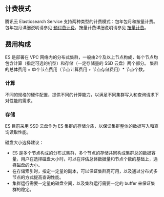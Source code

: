 ## 计费模式
腾讯云 Elasticsearch Service 支持两种类型的计费模式：包年包月和按量计费。
包年包月详细说明请参见 [预付费计费](https://cloud.tencent.com/document/product/555/9618)，按量计费详细说明请参见 [按量计费](https://cloud.tencent.com/document/product/555/9617)。

## 费用构成
ES 是部署在 VPC 网络内的分布式集群，一般由2个及以上节点构成，每个节点均包含计算（指定可选的机型）和存储（一定存储量的 SSD 云盘）两个部分。
集群的总体费用 = 单个节点费用（节点计算费用 + 节点存储费用）* 节点个数。

### 计算
不同的规格的硬件配置，提供不同的计算能力，以满足不同集群写入和查询请求下对性能的需求。

### 存储
ES 目前采用 SSD 云盘作为 ES 集群的存储介质，以保证集群整体的数据写入和查询读取性能。

磁盘大小选择建议：
- ES 是多个节点构成的分布式集群，多个节点的存储共同构成集群总的数据容量，用户在选择磁盘大小时，可以在评估总体数据量和节点个数的基础上，选择磁盘的大小。 
- 在存储索引时，指定一定量的副本，可以保证集群高可用，以及通过分布式多节点的方式提高查询性能。
- 集群运行需要一定量的磁盘空间，以及集群运行需要一定的 buffer 来保证集群的稳定。

